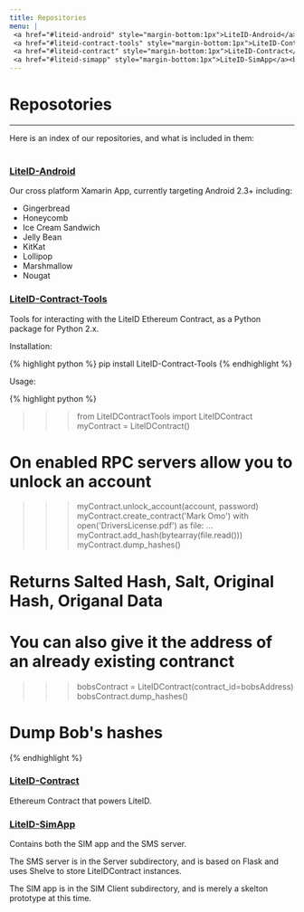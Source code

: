 ```yaml
---
title: Repositories
menu: | 
 <a href="#liteid-android" style="margin-bottom:1px">LiteID-Android</a><br>
 <a href="#liteid-contract-tools" style="margin-bottom:1px">LiteID-Contract-Tools</a><br>
 <a href="#liteid-contract" style="margin-bottom:1px">LiteID-Contract</a><br>
 <a href="#liteid-simapp" style="margin-bottom:1px">LiteID-SimApp</a><br>
---
```


# Reposotories
---
Here is an index of our repositories, and what is included in them:
<br><br>

### [LiteID-Android](https://github.com/LiteID/LiteID-Android)

Our cross platform Xamarin App, currently targeting Android 2.3+ including:

 - Gingerbread
 - Honeycomb
 - Ice Cream Sandwich
 - Jelly Bean
 - KitKat
 - Lollipop
 - Marshmallow
 - Nougat

### [LiteID-Contract-Tools](https://github.com/LiteID/LiteID-Contract-Tools)

Tools for interacting with the LiteID Ethereum Contract, as a Python package for Python 2.x.

Installation:

{% highlight python %}
pip install LiteID-Contract-Tools
{% endhighlight %}

Usage:

{% highlight python %}
>>> from LiteIDContractTools import LiteIDContract
>>> myContract = LiteIDContract()
# On enabled RPC servers allow you to unlock an account
>>> myContract.unlock_account(account, password)
>>> myContract.create_contract('Mark Omo')
>>> with open('DriversLicense.pdf') as file:
... 	myContract.add_hash(bytearray(file.read()))
>>> myContract.dump_hashes()
# Returns Salted Hash, Salt, Original Hash, Origanal Data
# You can also give it the address of an already existing contranct
>>> bobsContract = LiteIDContract(contract_id=bobsAddress)
>>> bobsContract.dump_hashes()
# Dump Bob's hashes
{% endhighlight %}

### [LiteID-Contract](https://github.com/LiteID/LiteID-Contract)

Ethereum Contract that powers LiteID.

### [LiteID-SimApp](https://github.com/LiteID/LiteID-SimApp)

Contains both the SIM app and the SMS server.

The SMS server is in the Server subdirectory, and is based on Flask and uses Shelve to store LiteIDContract instances.

The SIM app is in the SIM Client subdirectory, and is merely a skelton prototype at this time.